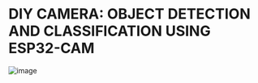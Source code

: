 # DIY CAMERA: OBJECT DETECTION AND CLASSIFICATION USING ESP32-CAM
![image](https://app.cirkitdesigner.com/project/aae70ff7-b45b-406a-bf6b-1a441d7efc57)
